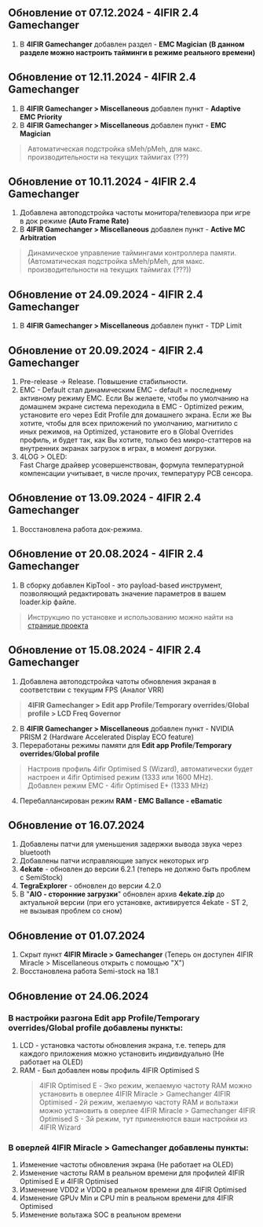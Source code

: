 ## Обновление от 07.12.2024 - 4IFIR 2.4 Gamechanger
1.  В **4IFIR Gamechanger** добавлен раздел - **EMC Magician** **(В данном разделе можно настроить тайминги в режиме реального времени)**
   
## Обновление от 12.11.2024 - 4IFIR 2.4 Gamechanger
1.  В **4IFIR Gamechanger > Miscellaneous** добавлен пункт - **Adaptive EMC Priority**  
2.  В **4IFIR Gamechanger > Miscellaneous** добавлен пункт - **EMC Magician**  
>Автоматическая подстройка sMeh/pMeh, для макс. производительности на текущих таймигах (???)

## Обновление от 10.11.2024 - 4IFIR 2.4 Gamechanger
1. Добавлена автоподстройка частоты монитора/телевизора при игре в док режиме **(Auto Frame Rate)**  
1.  В **4IFIR Gamechanger > Miscellaneous** добавлен пункт - **Active MC Arbitration**  
>Динамическое управление таймингами контроллера памяти. (Автоматическая подстройка sMeh/pMeh, для макс. производительности на текущих таймигах (???))

## Обновление от 24.09.2024 - 4IFIR 2.4 Gamechanger
1.  В **4IFIR Gamechanger > Miscellaneous** добавлен пункт - TDP Limit

## Обновление от 20.09.2024 - 4IFIR 2.4 Gamechanger
1. Pre-release -> Release. Повышение стабильности.
2. EMC - Default стал динамическим EMC - default = последнему активному режиму EMC. Если Вы желаете, чтобы по умолчанию на домашнем экране система переходила в EMC - Optimized режим, установите его через Edit Profile для домашнего экрана. Если же Вы хотите, чтобы для всех приложений по умолчанию, магнитило с иных режимов, на Optimized, установите его в Global Overrides профиль, и будет так, как Вы хотите, только без микро-статтеров на внутренних экранах загрузок в играх, в момент догрузки.  
3. 4LOG > OLED:  
Fast Charge драйвер усовершенствован, формула температурной компенсации учитывает, в числе прочих, температуру PCB сенсора.    

## Обновление от 13.09.2024 - 4IFIR 2.4 Gamechanger
1.  Восстановлена работа док-режима.  

## Обновление от 20.08.2024 - 4IFIR 2.4 Gamechanger
1.  В сборку добавлен KipTool - это payload-based инструмент, позволяющий редактировать значение параметров в вашем loader.kip файле.  
>Инструкцию по установке и использованию можно найти на [странице проекта](https://github.com/kawaii-flesh/KipTool)

## Обновление от 15.08.2024 - 4IFIR 2.4 Gamechanger
1.  Добавлена автоподстройка чатоты обновления экраная в соответствии с текущим FPS (Аналог VRR)
> **4IFIR Gamechanger > Edit app Profile**/**Temporary overrides**/**Global profile > LCD Freq Governor**
2.  В **4IFIR Gamechanger > Miscellaneous** добавлен пункт - NVIDIA PRISM 2 (Hardware Accelerated Display ECO feature)
3.  Переработаны режимы памяти для **Edit app Profile**/**Temporary overrides**/**Global profile**
>Настроив профиль 4ifir Optimised S (Wizard), автоматически будет настроен и 4ifir Optimised режим (1333 или 1600 MHz).  
>Добавлен режим EMC - 4ifir Optimised E+ (1333 MHz)
4.  Перебаллансирован режим **RAM - EMC Ballance - eBamatic**  

## Обновление от 16.07.2024 
1.  Добавлены патчи для уменьшения задержки вывода звука через bluetooth
2.  Добавлены патчи исправляющие запуск некоторых игр
3.  **4ekate** - обновлен до версии  6.2.1 (теперь не должно быть проблем с SemiStock)
4.  **TegraExplorer** - обновлен до версии  4.2.0
5.  В "**AIO - сторонние загрузки**" обновлен архив **4ekate.zip** до актуальной версии (при его установке, активируется 4ekate - ST 2, не вызывая проблем со сном)

## Обновление от 01.07.2024    
1.  Скрыт пункт **4IFIR Miracle > Gamechanger** (Теперь он доступен 4IFIR Miracle > Miscellaneous открыть с помощью "Х")  
2.  Восстановлена работа Semi-stock на 18.1

## Обновление от 24.06.2024  

### В настройки разгона **Edit app Profile**/**Temporary overrides**/**Global profile** добавлены пункты:
1. LCD - установка частоты обновления экрана, т.е. теперь для каждого приложения можно установить индивидуально (Не работает на OLED)
2. RAM - Был добавлен новы профиль 4IFIR Optimised S
   >4IFIR Optimised E - Эко режим, желаемую частоту RAM можно установить в оверлее 4IFIR Miracle > Gamechanger
   >4IFIR Optimised - 2й режим, желаемую частоту RAM и вольтажи можно установить в оверлее 4IFIR Miracle > Gamechanger
   >4IFIR Optimised S - 3й режим, тут применяются ваши настройки из 4IFIR Wizard
   
### В оверлей **4IFIR Miracle > Gamechanger** добавлены пункты:  
1. Изменение частоты обновления экрана (Не работает на OLED)
2. Изменение частоты RAM в реальном времени для профилей 4IFIR Optimised E и 4IFIR Optimised
3. Изменение VDD2 и VDDQ в реальном времени для 4IFIR Optimised
4. Изменение GPUv Min и CPU min в реальном времени для 4IFIR Optimised
5. Изменение вольтажа SOC в реальном времени
